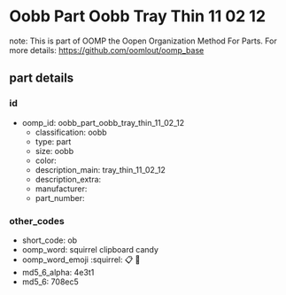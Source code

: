 # Oobb Part Oobb Tray Thin 11 02 12  

note: This is part of OOMP the Oopen Organization Method For Parts. For more details: https://github.com/oomlout/oomp_base

##  part details





### id
* oomp_id: oobb_part_oobb_tray_thin_11_02_12
  * classification: oobb
  * type: part
  * size: oobb
  * color: 
  * description_main: tray_thin_11_02_12
  * description_extra: 
  * manufacturer: 
  * part_number: 

### other_codes
* short_code: ob
* oomp_word: squirrel clipboard candy
* oomp_word_emoji :squirrel: :clipboard: :candy:
* md5_6_alpha: 4e3t1
* md5_6: 708ec5